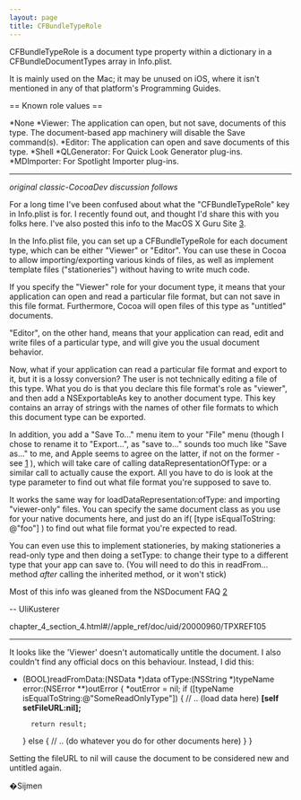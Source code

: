 ```yaml
---
layout: page
title: CFBundleTypeRole
---
```


CFBundleTypeRole is a document type property within a dictionary in a CFBundleDocumentTypes array in Info.plist.

It is mainly used on the Mac; it may be unused on iOS, where it isn't mentioned in any of that platform's Programming Guides.

== Known role values ==

*None
*Viewer: The application can open, but not save, documents of this type. The document-based app machinery will disable the Save command(s).
*Editor: The application can open and save documents of this type.
*Shell
*QLGenerator: For Quick Look Generator plug-ins.
*MDImporter: For Spotlight Importer plug-ins.

----
*original classic-CocoaDev discussion follows*

For a long time I've been confused about what the "CFBundleTypeRole" key in Info.plist is for. I recently found out, and thought I'd share this with you folks here. I've also posted this info to the MacOS X Guru Site [3].

In the Info.plist file, you can set up a CFBundleTypeRole for each document type, which can be either "Viewer" or "Editor". You can use these in Cocoa to allow importing/exporting various kinds of files, as well as implement template files ("stationeries") without having to write much code.

If you specify the "Viewer" role for your document type, it means that your application can open and read a particular file format, but can not save in this file format. Furthermore, Cocoa will open files of this type as "untitled" documents.

"Editor", on the other hand, means that your application can read, edit and write files of a particular type, and will give you the usual document behavior.

Now, what if your application can read a particular file format and export to it, but it is a lossy conversion? The user is not technically editing a file of this type. What you do is that you declare this file format's role as "viewer", and then add a NSExportableAs key to another document type. This key contains an array of strings with the names of other file formats to which this document type can be exported.

In addition, you add a "Save To..." menu item to your "File" menu (though I chose to rename it to "Export...", as "save to..." sounds too much like "Save as..." to me, and Apple seems to agree on the latter, if not on the former - see [1] ), which will take care of calling dataRepresentationOfType: or a similar call to actually cause the export. All you have to do is look at the type parameter to find out what file format you're supposed to save to.

It works the same way for loadDataRepresentation:ofType: and importing "viewer-only" files. You can specify the same document class as you use for your native documents here, and just do an if( [type isEqualToString: @"foo"] ) to find out what file format you're expected to read.

You can even use this to implement stationeries, by making stationeries a read-only type and then doing a setType: to change their type to a different type that your app can save to. (You will need to do this in readFrom... method *after* calling the inherited method, or it won't stick)

Most of this info was gleaned from the NSDocument FAQ [2]

-- UliKusterer


[1]: http://developer.apple.com/documentation/LegacyTechnologies/Conceptual/AquaHIGuidelines/AHIGMenus/
chapter_4_section_4.html#//apple_ref/doc/uid/20000960/TPXREF105

[2]: http://developer.apple.com/mac/library/documentation/Cocoa/Conceptual/Documents/Tasks/FAQ.html

[3]: http://www.macosxguru.net

----

It looks like the 'Viewer' doesn't automatically untitle the document. I also couldn't find any official docs on this behaviour. Instead, I did this:

    
- (BOOL)readFromData:(NSData *)data ofType:(NSString *)typeName error:(NSError **)outError
{
	*outError = nil;
	if ([typeName isEqualToString:@"SomeReadOnlyType"])
	{
		// .. (load data here)
		**[self setFileURL:nil];**
		
		return result;
	}
	else
	{
		// .. (do whatever you do for other documents here)
	}
}


Setting the fileURL to nil will cause the document to be considered new and untitled again.

�Sijmen

